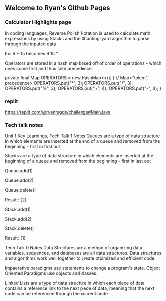 ## Welcome to Ryan's Github Pages
### Calculator Highlights page

In coding languages, Reverse Polish Notation is used to calculate math expressions by using Stacks and the Shunting-yard algorithm to parse through the inputed data

Ex: 6 * 15 becomes 6 15 *

Operators are stored in a hash map based off of order of operations - which ones come first and thus take precedence

private final Map OPERATORS = new HashMap<>(); { // Map<"token", precedence> OPERATORS.put("*", 3); OPERATORS.put("/", 3); OPERATORS.put("%", 3); OPERATORS.put("+", 4); OPERATORS.put("-", 4); }

### replit

https://replit.com/@ryanmgds/challenge#Main.java

### Tech talk notes

Unit 1 Key Learnings, Tech Talk 1 Notes Queues are a type of data structure in which elements are inserted at the end of a queue and removed from the beginning - first in first out

Stacks are a type of data structure in which elements are inserted at the beginning of a queue and removed from the beginning - first in last out

Queue.add(1)

Queue.add(2)

Queue.delete()

Result: {2}

Stack.add(1)

Stack.add(2)

Stack.delete()

Result: {1}

Tech Talk 0 Notes Data Structures are a method of organizing data - variables, sequences, and databases are all data structures. Data structures and algorithms work well together to create otpimized and efficient code.

Impaerative paradigms use statements to change a program's state. Object Oriented Paradigms use objects and classes.

Linked Lists are a type of data structure in which each piece of data contains a reference link to the next piece of data, meaning that the next node can be referenced through the cucrent node
